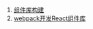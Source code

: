 1. [组件库构建](https://segmentfault.com/a/1190000015261753)
2. [webpack开发React组件库](https://blog.csdn.net/mjzhang1993/article/details/86712439)
